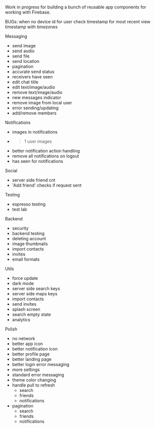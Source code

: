Work in progress for building a bunch of reusable app components for working with Firebase.

BUGs:
when no device id for user
check timestamp for most recent view
timestamp with timezones

Messaging
- send image
- send audio
- send file
- send location
- pagination
- accurate send status
- receivers have seen
- edit chat title
- edit text/image/audio
- remove text/image/audio
- new messages indicator
- remove image from local user
- error sending/updating
- add/remove members

Notifications
- images in notifications
- >1 user images
- better notification action handling
- remove all notifications on logout
- has seen for notifications

Social
- server side friend cnt
- 'Add friend' checks if request sent

Testing
- espresso testing
- test lab

Backend
- security
- backend testing
- deleting account
- image thumbnails
- import contacts
- invites
- email formats

Utils
- force update
- dark mode
- server side search keys
- server side maps keys
- import contacts
- send invites
- splash screen
- search empty state
- analytics

Polish
- no network
- better app icon
- better notification icon
- better profile page
- better landing page
- better login error messaging
- more settings
- standard error messaging
- theme color changing
- handle pull to refresh
    - search
    - friends
    - notifications
- pagination
    - search
    - friends
    - notifications